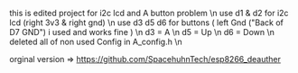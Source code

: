 this is edited project for i2c lcd and A button problem \n
use d1 & d2 for i2c lcd (right 3v3 & right gnd) \n 
use d3 d5 d6 for buttons ( left Gnd ("Back of D7 GND") i used and works fine ) \n
d3 = A \n
d5 = Up \n
d6 = Down \n 
deleted all of non used Config in A_config.h \n


orginal version => https://github.com/SpacehuhnTech/esp8266_deauther



